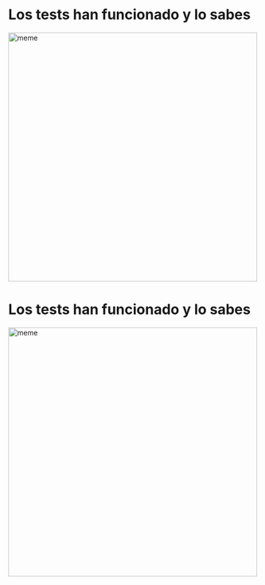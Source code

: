 <h1>Los tests han funcionado y lo sabes</h1> <img src="https://i.redd.it/o5hc8bw7jfea1.png" alt="meme" width="500" height="500"></img><h1>Los tests han funcionado y lo sabes</h1> <img src="https://i.redd.it/5735ov4a4hea1.jpg" alt="meme" width="500" height="500"></img>